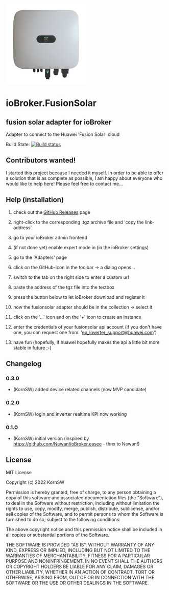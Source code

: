 ![Logo](admin/sun2000.png)
# ioBroker.FusionSolar

## fusion solar adapter for ioBroker

Adapter to connect to the Huawei 'Fusion Solar' cloud

Build State: [![Build status](https://tobiaskorn.visualstudio.com/KornSW%20(OpenSource)/_apis/build/status/ioBroker.FusionSolar)](https://tobiaskorn.visualstudio.com/KornSW%20(OpenSource)/_build/latest?definitionId=44)

## Contributors wanted!

I started this project because I needed it myself. In order to be able to offer a solution that is as complete as possible, I am happy about everyone who would like to help here! Please feel free to contact me...

## Help (installation)

  1. check out the [GitHub Releases](https://github.com/KornSW/ioBroker.FusionSolar/releases) page

  2. right-click to the corresponding .tgz archive file and 'copy the link-address'

  3. go to your ioBroker admin frontend

  4. (if not done yet) enable expert mode in (in the ioBroker settings)

  5. go to the 'Adapters' page

  6. click on the GitHub-icon in the toolbar -> a dialog opens...

  7. switch to the tab on the right side to enter a custom url

  8. paste the address of the tgz file into the textbox

  9. press the button below to let ioBroker download and register it

  10. now the fusionsolar adapter should be in the collection -> select it

  11. click on the '...' icon and on the '+' icon to create an instance

  12. enter the credentials of your fusionsolar api account (if you don't have one, you can request one from: 'eu_inverter_support@huawei.com')

  13. have fun (hopefully, if huawei hopefully makes the api a little bit more stable in future ;-)


## Changelog

### 0.3.0
* (KornSW) added device related channels (now MVP candidate)
### 0.2.0
* (KornSW) login and inverter realtime KPI now working
### 0.1.0
* (KornSW) initial version (inspired by https://github.com/Newan/ioBroker.easee - thnx to Newan!)

## License

MIT License

Copyright (c) 2022 KornSW

Permission is hereby granted, free of charge, to any person obtaining a copy
of this software and associated documentation files (the "Software"), to deal
in the Software without restriction, including without limitation the rights
to use, copy, modify, merge, publish, distribute, sublicense, and/or sell
copies of the Software, and to permit persons to whom the Software is
furnished to do so, subject to the following conditions:

The above copyright notice and this permission notice shall be included in all
copies or substantial portions of the Software.

THE SOFTWARE IS PROVIDED "AS IS", WITHOUT WARRANTY OF ANY KIND, EXPRESS OR
IMPLIED, INCLUDING BUT NOT LIMITED TO THE WARRANTIES OF MERCHANTABILITY,
FITNESS FOR A PARTICULAR PURPOSE AND NONINFRINGEMENT. IN NO EVENT SHALL THE
AUTHORS OR COPYRIGHT HOLDERS BE LIABLE FOR ANY CLAIM, DAMAGES OR OTHER
LIABILITY, WHETHER IN AN ACTION OF CONTRACT, TORT OR OTHERWISE, ARISING FROM,
OUT OF OR IN CONNECTION WITH THE SOFTWARE OR THE USE OR OTHER DEALINGS IN THE
SOFTWARE.